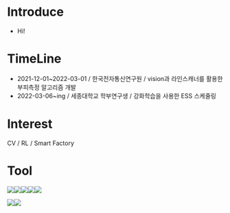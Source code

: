 
# Introduce
- Hi!

# TimeLine
- 2021-12-01~2022-03-01 / 한국전자통신연구원 / vision과 라인스캐너를 활용한 부피측정 알고리즘 개발
- 2022-03-06~ing / 세종대학교 학부연구생 / 강화학습을 사용한 ESS 스케줄링

# Interest
CV / RL / Smart Factory

# Tool
<img src="https://img.shields.io/badge/C-A8B9CC?style=flat-square&logo=C&logoColor=white"/><img src="https://img.shields.io/badge/Python-3776AB?style=flat-square&logo=Python&logoColor=white"/><img src="https://img.shields.io/badge/PyTorch-EE4C2C?style=flat-square&logo=PyTorch&logoColor=white"/><img src="https://img.shields.io/badge/PyTorch Lightning-792EE5?style=flat-square&logo=PyTorch Lightning&logoColor=white"/><img src="https://img.shields.io/badge/TensorFlow-FF6F00?style=flat-square&logo=TensorFlow&logoColor=white"/>

<img src="https://img.shields.io/badge/Visual Studio Code-007ACC?style=for-the-badge&logo=Visual Studio Code&logoColor=white"><img src="https://img.shields.io/badge/GitHub-181717?style=for-the-badge&logo=GitHub&logoColor=white">



